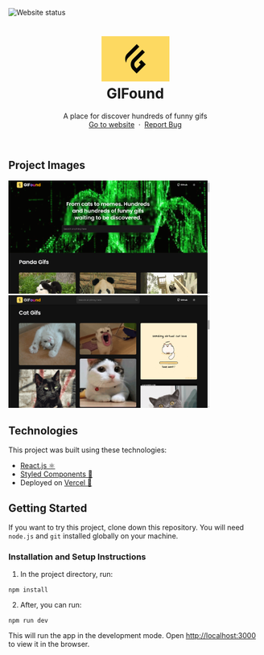 ![Website status](https://img.shields.io/website?url=https%3A%2F%2Fgifound.vercel.app%2F)

<h1 align="center">
  <div align="center">
    <img alt="Giboo logo" src="./public/logo.jpg" height="90px" width="auto"/>
  </div>
  GIFound
</h1>
<p align="center">
    A place for discover hundreds of funny gifs 
    <br />
    <a href="https://gifound.vercel.app">Go to website</a>&nbsp;
    ·
    &nbsp;<a href="https://github.com/lllariogonzalez/GIFound/issues">Report Bug</a>
  </p>
<br/>

## Project Images

<kbd>
  <img src="./public/gifound/1.png" alt="Home page" width="400"/>
</kbd>
<kbd>
  <img src="./public/gifound/2.png" alt="Section result Gifs page" width="400"/>
</kbd>

## Technologies 

This project was built using these technologies:

* [React.js ⚛️](https://es.reactjs.org/)
* [Styled Components 💅](https://styled-components.com/)
* Deployed on [Vercel 🔺](https://vercel.com/)


## Getting Started

If you want to try this project, clone down this repository. You will need `node.js` and `git` installed globally on your machine.

### Installation and Setup Instructions

1. In the project directory, run:

 ```
 npm install
 ```

2. After, you can run:

```
npm run dev
```

This will run the app in the development mode.
Open [http://localhost:3000](http://localhost:3000) to view it in the browser.
